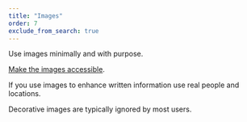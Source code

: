 ```yaml
---
title: "Images"
order: 7
exclude_from_search: true
---
```


Use images minimally and with purpose.

[Make the images accessible](/accessibility-inclusivity/#images-alt-text).

If you use images to enhance written information use real people and locations.

Decorative images are typically ignored by most users.
